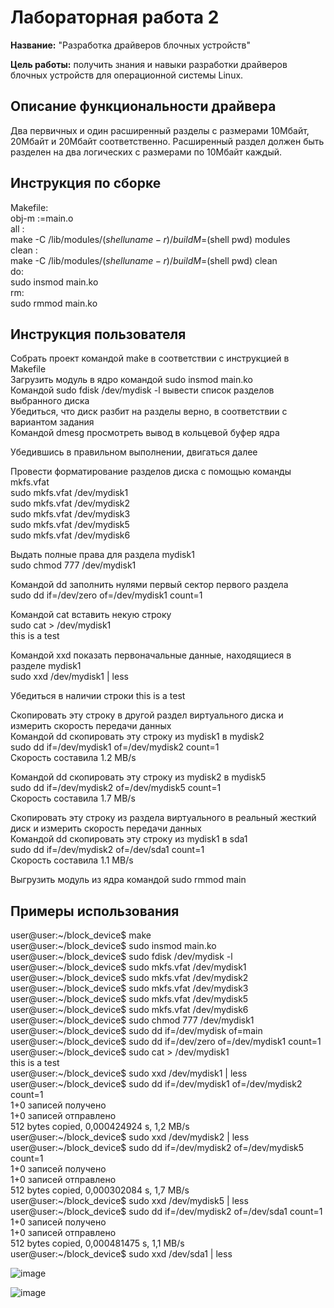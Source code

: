 # Лабораторная работа 2

**Название:** "Разработка драйверов блочных устройств"

**Цель работы:** получить знания и навыки разработки драйверов блочных устройств для операционной системы Linux. 

## Описание функциональности драйвера

Два первичных и один расширенный разделы с размерами  10Мбайт, 20Мбайт и 20Мбайт соответственно. Расширенный  раздел должен быть разделен на два логических с размерами  по 10Мбайт каждый.

## Инструкция по сборке
Makefile:  
obj-m :=main.o  
all :  
	make -C /lib/modules/$(shell uname -r)/build M=$(shell pwd) modules  
clean :  
	make -C /lib/modules/$(shell uname -r)/build M=$(shell pwd) clean  
do:  
	sudo insmod main.ko  
rm:  
	sudo rmmod main.ko  

## Инструкция пользователя
Собрать проект командой make в соответствии с инструкцией в Makefile    
Загрузить модуль в ядро командой sudo insmod main.ko  
Командой sudo fdisk /dev/mydisk -l вывести список разделов выбранного диска  
Убедиться, что диск разбит на разделы верно, в соответствии с вариантом задания  
Командой dmesg просмотреть вывод в кольцевой буфер ядра  

Убедившись в правильном выполнении, двигаться далее  

Провести форматирование разделов диска с помощью команды mkfs.vfat  
sudo mkfs.vfat /dev/mydisk1  
sudo mkfs.vfat /dev/mydisk2  
sudo mkfs.vfat /dev/mydisk3  
sudo mkfs.vfat /dev/mydisk5  
sudo mkfs.vfat /dev/mydisk6  

Выдать полные права для раздела mydisk1  
sudo chmod 777 /dev/mydisk1  

Командой dd заполнить нулями первый сектор первого раздела  
sudo dd if=/dev/zero of=/dev/mydisk1 count=1  

Командой cat вставить некую строку   
sudo cat > /dev/mydisk1  
this is a test   

Командой xxd показать первоначальные данные, находящиеся в разделе mydisk1  
sudo xxd /dev/mydisk1 | less  

Убедиться в наличии строки this is a test   

Скопировать эту строку в другой раздел виртуального диска и измерить скорость передачи данных  
Командой dd скопировать эту строку из mydisk1 в mydisk2   
sudo dd if=/dev/mydisk1 of=/dev/mydisk2 count=1  
Скорость составила 1.2 MB/s  

Командой dd скопировать эту строку из mydisk2 в mydisk5   
sudo dd if=/dev/mydisk2 of=/dev/mydisk5 count=1  
Скорость составила 1.7 MB/s  

Скопировать эту строку из раздела виртуального в реальный жесткий диск и измерить скорость передачи данных  
Командой dd скопировать эту строку из mydisk1 в sda1   
sudo dd if=/dev/mydisk2 of=/dev/sda1 count=1   
Скорость составила  1.1 MB/s  

Выгрузить модуль из ядра командой sudo rmmod main  
## Примеры использования

user\@user:\~/block_device$ make  
user\@user:\~/block_device$ sudo insmod main.ko  
user\@user:\~/block_device$ sudo fdisk /dev/mydisk -l  
user\@user:\~/block_device$ sudo mkfs.vfat /dev/mydisk1  
user\@user:\~/block_device$ sudo mkfs.vfat /dev/mydisk2  
user\@user:\~/block_device$ sudo mkfs.vfat /dev/mydisk3  
user\@user:\~/block_device$ sudo mkfs.vfat /dev/mydisk5  
user\@user:\~/block_device$ sudo mkfs.vfat /dev/mydisk6  
user\@user:\~/block_device$ sudo chmod 777 /dev/mydisk1   
user\@user:\~/block_device$ sudo dd if=/dev/mydisk of=main  
user\@user:\~/block_device$ sudo dd if=/dev/zero of=/dev/mydisk1 count=1  
user\@user:\~/block_device$ sudo cat > /dev/mydisk1  
this is a test  
user\@user:\~/block_device$ sudo xxd /dev/mydisk1 | less  
user\@user:\~/block_device$ sudo dd if=/dev/mydisk1 of=/dev/mydisk2 count=1  
1+0 записей получено  
1+0 записей отправлено  
512 bytes copied, 0,000424924 s, 1,2 MB/s  
user\@user:\~/block_device$ sudo xxd /dev/mydisk2 | less  
user\@user:\~/block_device$ sudo dd if=/dev/mydisk2 of=/dev/mydisk5 count=1  
1+0 записей получено  
1+0 записей отправлено  
512 bytes copied, 0,000302084 s, 1,7 MB/s  
user\@user:\~/block_device$ sudo xxd /dev/mydisk5 | less    
user\@user:\~/block_device$ sudo dd if=/dev/mydisk2 of=/dev/sda1 count=1  
1+0 записей получено  
1+0 записей отправлено   
512 bytes copied, 0,000481475 s, 1,1 MB/s  
user\@user:\~/block_device$ sudo xxd /dev/sda1 | less  

![image](https://user-images.githubusercontent.com/48588005/110637041-0bff9280-81be-11eb-9aeb-7f3fa1e525b3.png)

![image](https://user-images.githubusercontent.com/48588005/110636148-fc337e80-81bc-11eb-9e63-52e818f9bb8d.png)


